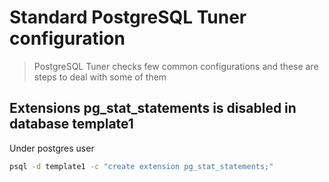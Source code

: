 # Standard PostgreSQL Tuner configuration

> PostgreSQL Tuner checks few common configurations and these are steps to deal with some of them


 ## Extensions pg_stat_statements is disabled in database template1

Under postgres user
```bash
psql -d template1 -c "create extension pg_stat_statements;"
```
